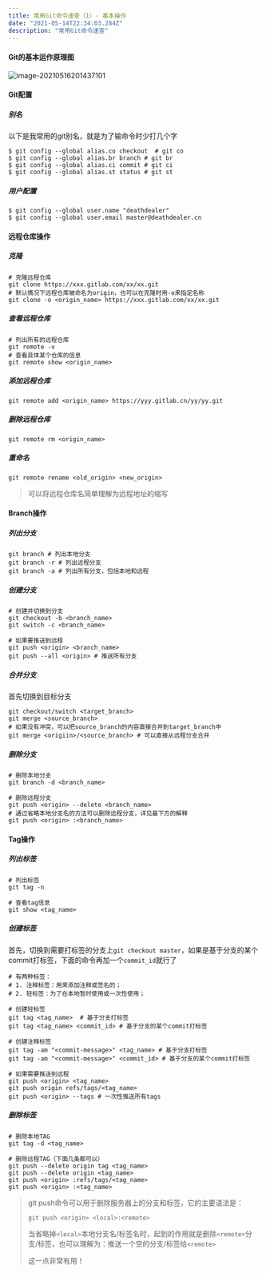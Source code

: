 ```yaml
---
title: 常用Git命令速查（1）- 基本操作
date: "2021-05-14T22:34:03.284Z"
description: "常用Git命令速查"
---
```


#### Git的基本运作原理图

 ![image-20210516201437101](https://obs-1d2f.oss-cn-hangzhou.aliyuncs.com/images/image-20210516201437101.png)



#### Git配置

##### 别名

以下是我常用的git别名，就是为了输命令时少打几个字

```shell
$ git config --global alias.co checkout  # git co 
$ git config --global alias.br branch # git br
$ git config --global alias.ci commit # git ci
$ git config --global alias.st status # git st
```

##### 用户配置

```shell
$ git config --global user.name "deathdealer"
$ git config --global user.email master@deathdealer.cn
```

#### 远程仓库操作

##### 克隆

```shell
# 克隆远程仓库
git clone https://xxx.gitlab.com/xx/xx.git
# 默认情况下远程仓库被命名为origin，也可以在克隆时用-o来指定名称
git clone -o <origin_name> https://xxx.gitlab.com/xx/xx.git
```

##### 查看远程仓库

```shell
# 列出所有的远程仓库
git remote -v
# 查看具体某个仓库的信息
git remote show <origin_name>
```

##### 添加远程仓库

```shell
git remote add <origin_name> https://yyy.gitlab.cn/yy/yy.git
```

##### 删除远程仓库

```shell
git remote rm <origin_name>
```

##### 重命名

```shell
git remote rename <old_origin> <new_origin>
```

> 可以将远程仓库名简单理解为远程地址的缩写



#### Branch操作

##### 列出分支

```shell
git branch # 列出本地分支
git branch -r # 列出远程分支
git branch -a # 列出所有分支，包括本地和远程
```

##### 创建分支

```shell
# 创建并切换到分支
git checkout -b <branch_name>  
git switch -c <branch_name>

# 如果要推送到远程
git push <origin> <branch_name>
git push --all <origin> # 推送所有分支
```

##### 合并分支

首先切换到目标分支

```shell
git checkout/switch <target_branch>
git merge <source_branch>
# 如果没有冲突，可以把source_branch的内容直接合并到target_branch中
git merge <origiin>/<source_branch> # 可以直接从远程分支合并
```

##### 删除分支

```shell
# 删除本地分支
git branch -d <branch_name>

# 删除远程分支
git push <origin> --delete <branch_name>
# 通过省略本地分支名的方法可以删除远程分支，详见最下方的解释
git push <origin> :<branch_name> 
```



#### Tag操作

##### 列出标签

```shell
# 列出标签
git tag -n

# 查看tag信息
git show <tag_name>
```



##### 创建标签

首先，切换到需要打标签的分支上`git checkout master`，如果是基于分支的某个commit打标签，下面的命令再加一个`commit_id`就行了

```shell
# 有两种标签：
# 1. 注释标签：用来添加注释或签名的；
# 2. 轻标签：为了在本地暂时使用或一次性使用；

# 创建轻标签
git tag <tag_name>  # 基于分支打标签
git tag <tag_name> <commit_id> # 基于分支的某个commit打标签

# 创建注释标签
git tag -am "<commit-message>" <tag_name> # 基于分支打标签
git tag -am "<commit-message>" <commit_id> # 基于分支的某个commit打标签

# 如果需要推送到远程
git push <origin> <tag_name>
git push origin refs/tags/<tag_name>
git push <origin> --tags # 一次性推送所有tags
```



##### 删除标签

```shell
# 删除本地TAG
git tag -d <tag_name>

# 删除远程TAG（下面几条都可以）
git push --delete origin tag <tag_name>
git push --delete origin <tag_name>
git push <origin> :refs/tags/<tag_name> 
git push <origin> :<tag_name>
```



> git push命令可以用于删除服务器上的分支和标签，它的主要语法是：
>
> `git push <origin> <local>:<remote>`
>
> 当省略掉`<local>`本地分支名/标签名时，起到的作用就是删除`<remote>`分支/标签，也可以理解为：推送一个空的分支/标签给`<remote>`
>
> 这一点非常有用！
